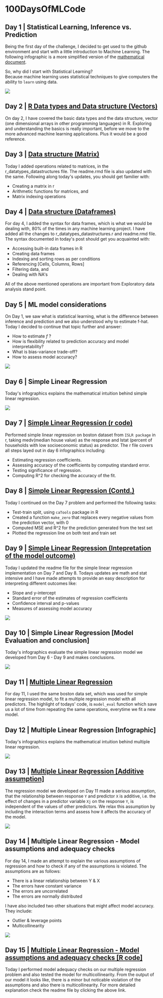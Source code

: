 # 100DaysOfMLCode

## Day 1 | Statistical Learning, Inference vs. Prediction  
Being the first day of the challenge, I decided to get used to the github environment and start with a little introduction to Machine 
Learning. The following infographic is a more simplified version of the [mathematical document](https://github.com/NikhilSawal/100DaysOfMLCode/blob/master/day%201/day%201.docx).  

So, why did I start with Statistical Learning?  
Because machine learning uses statistical techniques to give computers the ability to `learn` using data.  

![](Images/Day_1.png)  

## Day 2 | [R Data types and Data structure (Vectors)](https://github.com/NikhilSawal/100DaysOfMLCode/tree/master/Data%20types%20and%20data%20structures%20in%20r)  

On day 2, I have covered the basic data types and the data structure, vector (one dimensional arrays in other programming languages) in R.
Exploring and understanding the basics is really important, before we move to the more advanced machine learning applications. Plus it would be a good reference. 

## Day 3 | [Data structure (Matrix)](https://github.com/NikhilSawal/100DaysOfMLCode/tree/master/Data%20types%20and%20data%20structures%20in%20r)

Today I added operations related to matrices, in the r_datatypes_datastructures file. The readme.rmd file is also updated with the same. Following along today's updates, you should get familier with:  

* Creating a matrix in r
* Arithmetic functions for matrices, and
* Matrix indexing operations  

## Day 4 | [Data structure (Dataframes)](https://github.com/NikhilSawal/100DaysOfMLCode/tree/master/Data%20types%20and%20data%20structures%20in%20r)

For day 4, I added the syntax for data frames, which is what we would be dealing with, 80% of the times in any machine learning project. I have added all the changes to r_datatypes_datastructures.r and readme.rmd file. The syntax documented in today's post should get you acquainted with: 

* Accessing built-in data frames in R
* Creating data frames
* Indexing and sorting rows as per conditions
* Referencing [Cells, Columns, Rows]
* Filtering data, and
* Dealing with NA's  

All of the above mentioned operations are important from Exploratory data analysis stand point. 

## Day 5 | ML model considerations  
  
On Day 1, we saw what is statistical learning, what is the difference between inference and prediction and we also understood why to estimate f-hat. Today I decided to continue that topic further and answer:  
* How to estimate *f* ?
* How is flexibility related to prediction accuracy and model interpretability?
* What is bias-variance trade-off?
* How to assess model accuracy?  

![](Images/Day_5.png) 

## Day 6 | Simple Linear Regression 

Today's infographics explains the mathematical intuition behind simple linear regression.  

![](Images/Day_6.png) 

## Day 7 | [Simple Linear Regression (r code)](https://github.com/NikhilSawal/100DaysOfMLCode/tree/master/simple_linear_regression)  

Performed simple linear regression on boston dataset from `ISLR package` in r, taking medv(median house value) as the response and lstat (percent of households with low socioeconomic status) as predictor. The r file covers all steps layed out in day 6 infographics including:  
* Estimating regression coefficients.  
* Assessing accuracy of the coefficients by computing standard error.  
* Testing significance of regression.  
* Computing R^2 for checking the accuracy of the fit.  

## Day 8 | [Simple Linear Regression (Contd.)](https://github.com/NikhilSawal/100DaysOfMLCode/tree/master/simple_linear_regression)  

Today I continued on the Day 7 problem and performed the following tasks:  
* Test-train split, using `caTools` package in R
* Created a function `make_zero` that replaces every negative values from the prediction vector, with 0
* Computed MSE and R^2 for the prediction generated from the test set
* Plotted the regression line on both test and train set  

## Day 9 | [Simple Linear Regression (Intepretation of the model outcome)](https://github.com/NikhilSawal/100DaysOfMLCode/blob/master/simple_linear_regression/simple_linear_regression.rmd)  

Today I updated the readme file for the simple linear regression implementation on Day 7 and Day 8. Todays updates are math and stat intensive and I have made attempts to provide an easy description for interpreting different outcomes like:  
* Slope and y-intercept
* Standard error of the estimates of regression coefficients
* Confidence interval and p-values
* Measures of assessing model accuracy  

![](simple_linear_regression/Rplot.png)  

## Day 10 | Simple Linear Regression [Model Evaluation and conclusion]

Today's infographics evaluate the simple linear regression model we developed from Day 6 - Day 9 and makes conclusions.  

![](Images/Day_10.png)  

## Day 11 | [Multiple Linear Regression](https://github.com/NikhilSawal/100DaysOfMLCode/tree/master/multiple_linear_regression)

For day 11, I used the same boston data set, which was used for simple linear regression model, to fit a multiple regression model with all predictors. The highlight of todays' code, is `model_eval` function which save us a lot of time from repeating the same operations, everytime we fit a new model.

## Day 12 | Multiple Linear Regression [Infographic]

Today's infographics explains the mathematical intuition behind multiple linear regression.  

![](Images/Day_12.png) 

## Day 13 | [Multiple Linear Regression [Additive assumption]](https://github.com/NikhilSawal/100DaysOfMLCode/tree/master/multiple_linear_regression)  
The regression model we developed on Day 11 made a serious assumption, that the relationship between response `Y` and predictor `X` is additive, i.e. the effect of changes in a predictor variable `Xj` on the response `Y`, is independent of the values of other predictors. We relax this assumption by including the interaction terms and assess how it affects the accuracy of the model. 

![](Images/Rplot.png)  

## Day 14 | Multiple Linear Regression - Model assumptions and adequacy checks  

For day 14, I made an attempt to explain the various assumptions of regression and how to check if any of the assumptions is violated. The assumptions are as follows:  
* There is a linear relationship between Y & X
* The errors have constant variance
* The errors are uncorrelated
* The errors are normally distributed

I have also included two other situations that might affect model accuracy. They include:   
* Outlier & leverage points
* Multicollinearity

![](Images/Day_14.png)  

## Day 15 | [Multiple Linear Regression - Model assumptions and adequacy checks [R code]](https://github.com/NikhilSawal/100DaysOfMLCode/tree/master/multiple_linear_regression)  

Today I performed model adequacy checks on our multiple regression problem and also tested the model for multicollinearity. From the output of our model it looks like, there is a minor but noticable violation of the assumptions and also there is multicollinearity. For more detailed explanation check the readme file by clicking the above link.
